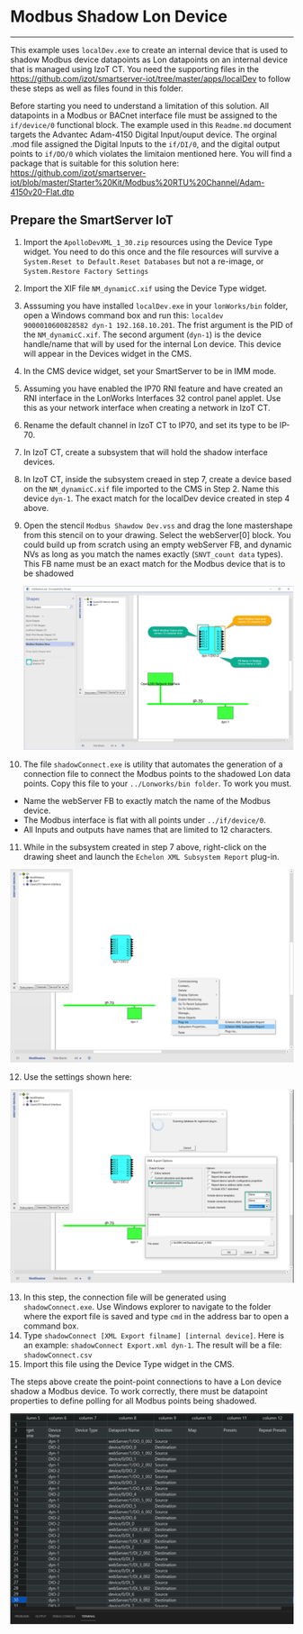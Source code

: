# Modbus Shadow Lon Device
---
This example uses `localDev.exe` to create an internal device that is used to shadow Modbus device datapoints as Lon datapoints on an internal device that is managed using IzoT CT.  You need the supporting files in the https://github.com/izot/smartserver-iot/tree/master/apps/localDev to follow these steps as well as files found in this folder.  

Before starting you need to understand a limitation of this solution.  All datapoints in a Modbus or BACnet interface file must be assigned to the `if/device/0` functional block.  The example used in this `Readme.md` document targets the Advantec Adam-4150 Digital Input/ouput device.  The orginal .mod file assigned the Digital Inputs to the `if/DI/0`, and the digital output points to `if/DO/0` which violates the limitaion mentioned here.  You will find a package that is suitable for this solution here: https://github.com/izot/smartserver-iot/blob/master/Starter%20Kit/Modbus%20RTU%20Channel/Adam-4150v20-Flat.dtp  

## Prepare the SmartServer IoT

1. Import the `ApolloDevXML_1_30.zip` resources using the Device Type widget. You need to do this once and the file resources will survive a `System.Reset to Default.Reset Databases` but not a re-image, or `System.Restore Factory Settings`
2. Import the XIF file `NM_dynamicC.xif` using the Device Type widget.
3. Asssuming you have installed `localDev.exe` in your `lonWorks/bin` folder, open a Windows command box and run this: `localdev  9000010600828582 dyn-1 192.168.10.201`.  The frist argument is the PID of the `NM_dynamicC.xif`.  The second argument (`dyn-1`) is the device handle/name that will by used for the internal Lon device.  This device will appear in the Devices widget in the CMS.
4. In the CMS device widget, set your SmartServer to be in IMM mode.
5. Assuming you have enabled the IP70 RNI feature and have created an RNI interface in the LonWorks Interfaces 32 control panel applet.  Use this as your network interface when creating a network in IzoT CT.
6. Rename the default channel in IzoT CT to IP70, and set its type to be IP-70.
7. In IzoT CT, create a subsystem that will hold the shadow interface devices.
8. In IzoT CT, inside the subsystem creaed in step 7, create a device based on the `NM_dynamicC.xif` file imported to the CMS in Step 2.  Name this device `dyn-1`.  The exact match for the localDev device created in step 4 above.
9. Open the stencil `Modbus Shawdow Dev.vss` and drag the lone mastershape from this stencil on to your drawing.  Select the webServer[0] block.  You could build up from scratch using an empty webServer FB, and dynamic NVs as long as you match the names exactly (`SNVT_count data` types). This FB name must be an exact match for the Modbus device that is to be shadowed
   
    ![CT Drawing](./images/Shadow%20Dev%20Example.png)

10. The file `shadowConnect.exe` is utility that automates the generation of a connection file to connect the Modbus points to the shadowed Lon data points.  Copy this file to your `../Lonworks/bin folder`. To work you must.
   - Name the webServer FB to exactly match the name of the Modbus device.
   - The Modbus interface is flat with all points under `../if/device/0`.
   - All Inputs and outputs have names that are limited to 12 characters.
11. While in the subsystem created in step 7 above, right-click on the drawing sheet and launch the `Echelon XML Subsystem Report` plug-in.

![Plug-in Launch](images/Subsytem%20Report.png)

12. Use the settings shown here:

![XML Subsystem Report](images/XML%20Report%20Settings.png)

13. In this step, the connection file will be generated using `shadowConnect.exe`.  Use Windows explorer to navigate to the folder where the export file is saved and type `cmd` in the address bar to open a command box.
14. Type `shadowConnect [XML Export filname] [internal device]`.  Here is an example:
 `shadowConnect Export.xml dyn-1`.  The result will be a file: `shadowConnect.csv`
15. Import this file using the Device Type widget in the CMS.

The steps above create the point-point connections to have a Lon device shadow a Modbus device.  To work correctly, there must be datapoint properties to define polling for all Modbus points being shadowed.       

![Connection File](images/CSV%20Result.png) 


